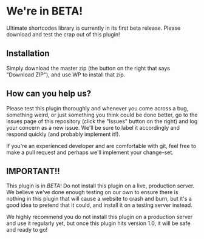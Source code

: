# We're in BETA!

Ultimate shortcodes library is currently in its first beta release. Please download and test the crap out of this plugin!

## Installation

Simply download the master zip (the button on the right that says "Download ZIP"), and use WP to install that zip.

## How can you help us?

Please test this plugin thoroughly and whenever you come across a bug, something weird, or just something you think could be done better, go to the issues page of this repository (click the "Issues" button on the right) and log your concern as a new issue. We'll be sure to label it accordingly and respond quickly (and probably implement it!).

If you're an experienced developer and are comfortable with git, feel free to make a pull request and perhaps we'll implement your change-set.

## IMPORTANT!!

This plugin is in *BETA*! Do not install this plugin on a live, production server. We believe we've done enough testing on our own to ensure there is nothing in this plugin that will cause a website to crash and burn, but it's a good idea to pretend that it could, and install it on a testing server instead.

We highly recommend you do not install this plugin on a production server and use it regularly yet, but once this plugin hits version 1.0, it will be safe and ready to go!